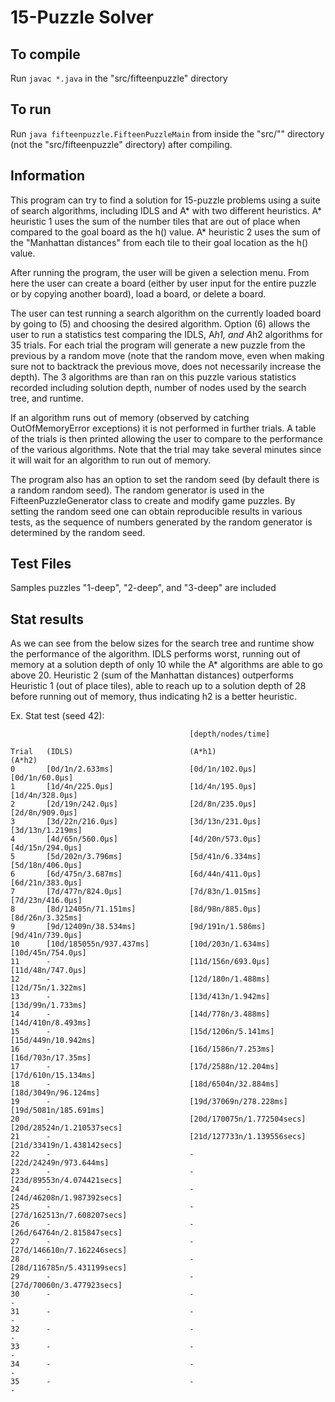 # 15-Puzzle Solver

## To compile
Run `javac *.java` in the "src/fifteenpuzzle" directory

## To run
Run `java fifteenpuzzle.FifteenPuzzleMain` from inside the "src/"" directory (not the "src/fifteenpuzzle" directory) after compiling.

## Information

This program can try to find a solution for 15-puzzle problems using a suite of search algorithms, including IDLS and A* with two different heuristics. A* heuristic 1 uses the sum of the number tiles that are out of place when compared to the goal board as the h() value. A* heuristic 2 uses the sum of the "Manhattan distances" from each tile to their goal location as the h() value.

After running the program, the user will be given a selection menu. From here the user can create a board (either by user input for the entire puzzle or by copying another board), load a board, or delete a board.

The user can test running a search algorithm on the currently loaded board by going to (5) and choosing the desired algorithm. 
Option (6) allows the user to run a statistics test comparing the IDLS, A*h1, and A*h2 algorithms for 35 trials. For each trial the program will generate a new puzzle from the previous by a random move (note that the random move, even when making sure not to backtrack the previous move, does not necessarily increase the depth). The 3 algorithms are than ran on this puzzle various statistics recorded including solution depth, number of nodes used by the search tree, and runtime.

If an algorithm runs out of memory (observed by catching OutOfMemoryError exceptions) it is not performed in further trials. A table of the trials is then printed allowing the user to compare to the performance of the various algorithms. Note that the trial may take several minutes since it will wait for an algorithm to run out of memory.

The program also has an option to set the random seed (by default there is a random random seed). The random generator is used in the FifteenPuzzleGenerator class to create and modify game puzzles. By setting the random seed one can obtain reproducible results in various tests, as the sequence of numbers generated by the random generator is determined by the random seed.

## Test Files

Samples puzzles "1-deep", "2-deep", and "3-deep" are included

## Stat results

As we can see from the below sizes for the search tree and runtime show the performance of the algorithm. IDLS performs worst, running out of memory at a solution depth of only 10 while the A* algorithms are able to go above 20. Heuristic 2 (sum of the Manhattan distances) outperforms Heuristic 1 (out of place tiles), able to reach up to a solution depth of 28 before running out of memory, thus indicating h2 is a better heuristic.

Ex. Stat test (seed 42):
~~~~
                                        [depth/nodes/time]      

Trial   (IDLS)                          (A*h1)                          (A*h2) 
0       [0d/1n/2.633ms]                 [0d/1n/102.0µs]                 [0d/1n/60.0µs]           
1       [1d/4n/225.0µs]                 [1d/4n/195.0µs]                 [1d/4n/328.0µs]          
2       [2d/19n/242.0µs]                [2d/8n/235.0µs]                 [2d/8n/909.0µs]          
3       [3d/22n/216.0µs]                [3d/13n/231.0µs]                [3d/13n/1.219ms]         
4       [4d/65n/560.0µs]                [4d/20n/573.0µs]                [4d/15n/294.0µs]         
5       [5d/202n/3.796ms]               [5d/41n/6.334ms]                [5d/18n/406.0µs]         
6       [6d/475n/3.687ms]               [6d/44n/411.0µs]                [6d/21n/383.0µs]         
7       [7d/477n/824.0µs]               [7d/83n/1.015ms]                [7d/23n/416.0µs]         
8       [8d/12405n/71.151ms]            [8d/98n/885.0µs]                [8d/26n/3.325ms]         
9       [9d/12409n/38.534ms]            [9d/191n/1.586ms]               [9d/41n/739.0µs]         
10      [10d/185055n/937.437ms]         [10d/203n/1.634ms]              [10d/45n/754.0µs]        
11      -                               [11d/156n/693.0µs]              [11d/48n/747.0µs]        
12      -                               [12d/180n/1.488ms]              [12d/75n/1.322ms]         
13      -                               [13d/413n/1.942ms]              [13d/99n/1.733ms]         
14      -                               [14d/778n/3.488ms]              [14d/410n/8.493ms]        
15      -                               [15d/1206n/5.141ms]             [15d/449n/10.942ms]       
16      -                               [16d/1586n/7.253ms]             [16d/703n/17.35ms]        
17      -                               [17d/2588n/12.204ms]            [17d/610n/15.134ms]       
18      -                               [18d/6504n/32.884ms]            [18d/3049n/96.124ms]      
19      -                               [19d/37069n/278.228ms]          [19d/5081n/185.691ms]     
20      -                               [20d/170075n/1.772504secs]      [20d/28524n/1.210537secs] 
21      -                               [21d/127733n/1.139556secs]      [21d/33419n/1.438142secs] 
22      -                               -                               [22d/24249n/973.644ms]    
23      -                               -                               [23d/89553n/4.074421secs] 
24      -                               -                               [24d/46208n/1.987392secs] 
25      -                               -                               [27d/162513n/7.608207secs]
26      -                               -                               [26d/64764n/2.815847secs] 
27      -                               -                               [27d/146610n/7.162246secs]
28      -                               -                               [28d/116785n/5.431199secs]
29      -                               -                               [27d/70060n/3.477923secs] 
30      -                               -                               -                         
31      -                               -                               -                         
32      -                               -                               -                         
33      -                               -                               -                         
34      -                               -                               -                         
35      -                               -                               -                         
~~~~